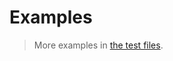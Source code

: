 # Examples

> More examples in [the test files](https://github.com/aureooms/js-radix-sort/tree/master/test/src).
